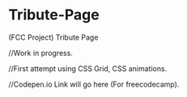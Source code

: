 # Tribute-Page
(FCC Project) Tribute Page

//Work in progress.

//First attempt using CSS Grid, CSS animations.

//Codepen.io Link will go here (For freecodecamp).
